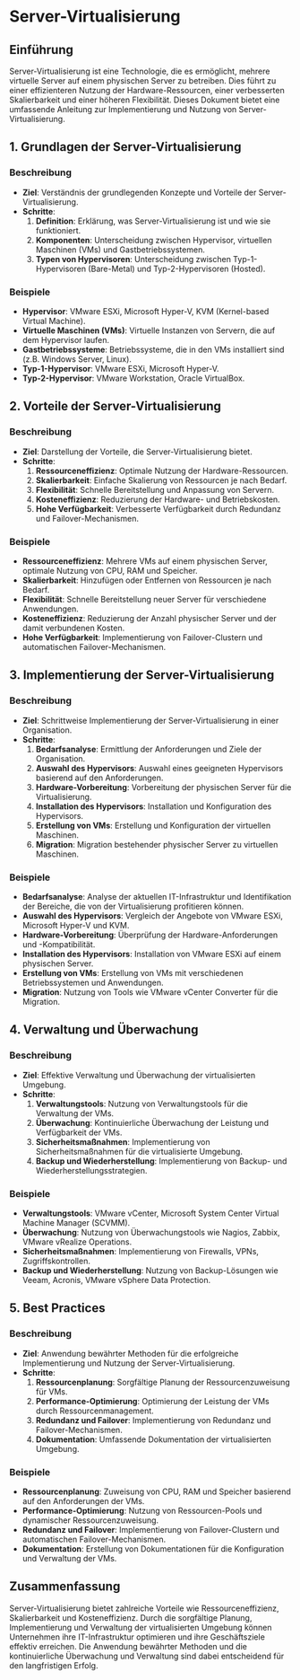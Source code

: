 # Server-Virtualisierung

## Einführung

Server-Virtualisierung ist eine Technologie, die es ermöglicht, mehrere virtuelle Server auf einem physischen Server zu betreiben. Dies führt zu einer effizienteren Nutzung der Hardware-Ressourcen, einer verbesserten Skalierbarkeit und einer höheren Flexibilität. Dieses Dokument bietet eine umfassende Anleitung zur Implementierung und Nutzung von Server-Virtualisierung.

## 1. Grundlagen der Server-Virtualisierung

### Beschreibung
- **Ziel**: Verständnis der grundlegenden Konzepte und Vorteile der Server-Virtualisierung.
- **Schritte**:
  1. **Definition**: Erklärung, was Server-Virtualisierung ist und wie sie funktioniert.
  2. **Komponenten**: Unterscheidung zwischen Hypervisor, virtuellen Maschinen (VMs) und Gastbetriebssystemen.
  3. **Typen von Hypervisoren**: Unterscheidung zwischen Typ-1-Hypervisoren (Bare-Metal) und Typ-2-Hypervisoren (Hosted).

### Beispiele
- **Hypervisor**: VMware ESXi, Microsoft Hyper-V, KVM (Kernel-based Virtual Machine).
- **Virtuelle Maschinen (VMs)**: Virtuelle Instanzen von Servern, die auf dem Hypervisor laufen.
- **Gastbetriebssysteme**: Betriebssysteme, die in den VMs installiert sind (z.B. Windows Server, Linux).
- **Typ-1-Hypervisor**: VMware ESXi, Microsoft Hyper-V.
- **Typ-2-Hypervisor**: VMware Workstation, Oracle VirtualBox.

## 2. Vorteile der Server-Virtualisierung

### Beschreibung
- **Ziel**: Darstellung der Vorteile, die Server-Virtualisierung bietet.
- **Schritte**:
  1. **Ressourceneffizienz**: Optimale Nutzung der Hardware-Ressourcen.
  2. **Skalierbarkeit**: Einfache Skalierung von Ressourcen je nach Bedarf.
  3. **Flexibilität**: Schnelle Bereitstellung und Anpassung von Servern.
  4. **Kosteneffizienz**: Reduzierung der Hardware- und Betriebskosten.
  5. **Hohe Verfügbarkeit**: Verbesserte Verfügbarkeit durch Redundanz und Failover-Mechanismen.

### Beispiele
- **Ressourceneffizienz**: Mehrere VMs auf einem physischen Server, optimale Nutzung von CPU, RAM und Speicher.
- **Skalierbarkeit**: Hinzufügen oder Entfernen von Ressourcen je nach Bedarf.
- **Flexibilität**: Schnelle Bereitstellung neuer Server für verschiedene Anwendungen.
- **Kosteneffizienz**: Reduzierung der Anzahl physischer Server und der damit verbundenen Kosten.
- **Hohe Verfügbarkeit**: Implementierung von Failover-Clustern und automatischen Failover-Mechanismen.

## 3. Implementierung der Server-Virtualisierung

### Beschreibung
- **Ziel**: Schrittweise Implementierung der Server-Virtualisierung in einer Organisation.
- **Schritte**:
  1. **Bedarfsanalyse**: Ermittlung der Anforderungen und Ziele der Organisation.
  2. **Auswahl des Hypervisors**: Auswahl eines geeigneten Hypervisors basierend auf den Anforderungen.
  3. **Hardware-Vorbereitung**: Vorbereitung der physischen Server für die Virtualisierung.
  4. **Installation des Hypervisors**: Installation und Konfiguration des Hypervisors.
  5. **Erstellung von VMs**: Erstellung und Konfiguration der virtuellen Maschinen.
  6. **Migration**: Migration bestehender physischer Server zu virtuellen Maschinen.

### Beispiele
- **Bedarfsanalyse**: Analyse der aktuellen IT-Infrastruktur und Identifikation der Bereiche, die von der Virtualisierung profitieren können.
- **Auswahl des Hypervisors**: Vergleich der Angebote von VMware ESXi, Microsoft Hyper-V und KVM.
- **Hardware-Vorbereitung**: Überprüfung der Hardware-Anforderungen und -Kompatibilität.
- **Installation des Hypervisors**: Installation von VMware ESXi auf einem physischen Server.
- **Erstellung von VMs**: Erstellung von VMs mit verschiedenen Betriebssystemen und Anwendungen.
- **Migration**: Nutzung von Tools wie VMware vCenter Converter für die Migration.

## 4. Verwaltung und Überwachung

### Beschreibung
- **Ziel**: Effektive Verwaltung und Überwachung der virtualisierten Umgebung.
- **Schritte**:
  1. **Verwaltungstools**: Nutzung von Verwaltungstools für die Verwaltung der VMs.
  2. **Überwachung**: Kontinuierliche Überwachung der Leistung und Verfügbarkeit der VMs.
  3. **Sicherheitsmaßnahmen**: Implementierung von Sicherheitsmaßnahmen für die virtualisierte Umgebung.
  4. **Backup und Wiederherstellung**: Implementierung von Backup- und Wiederherstellungsstrategien.

### Beispiele
- **Verwaltungstools**: VMware vCenter, Microsoft System Center Virtual Machine Manager (SCVMM).
- **Überwachung**: Nutzung von Überwachungstools wie Nagios, Zabbix, VMware vRealize Operations.
- **Sicherheitsmaßnahmen**: Implementierung von Firewalls, VPNs, Zugriffskontrollen.
- **Backup und Wiederherstellung**: Nutzung von Backup-Lösungen wie Veeam, Acronis, VMware vSphere Data Protection.

## 5. Best Practices

### Beschreibung
- **Ziel**: Anwendung bewährter Methoden für die erfolgreiche Implementierung und Nutzung der Server-Virtualisierung.
- **Schritte**:
  1. **Ressourcenplanung**: Sorgfältige Planung der Ressourcenzuweisung für VMs.
  2. **Performance-Optimierung**: Optimierung der Leistung der VMs durch Ressourcenmanagement.
  3. **Redundanz und Failover**: Implementierung von Redundanz und Failover-Mechanismen.
  4. **Dokumentation**: Umfassende Dokumentation der virtualisierten Umgebung.

### Beispiele
- **Ressourcenplanung**: Zuweisung von CPU, RAM und Speicher basierend auf den Anforderungen der VMs.
- **Performance-Optimierung**: Nutzung von Ressourcen-Pools und dynamischer Ressourcenzuweisung.
- **Redundanz und Failover**: Implementierung von Failover-Clustern und automatischen Failover-Mechanismen.
- **Dokumentation**: Erstellung von Dokumentationen für die Konfiguration und Verwaltung der VMs.

## Zusammenfassung

Server-Virtualisierung bietet zahlreiche Vorteile wie Ressourceneffizienz, Skalierbarkeit und Kosteneffizienz. Durch die sorgfältige Planung, Implementierung und Verwaltung der virtualisierten Umgebung können Unternehmen ihre IT-Infrastruktur optimieren und ihre Geschäftsziele effektiv erreichen. Die Anwendung bewährter Methoden und die kontinuierliche Überwachung und Verwaltung sind dabei entscheidend für den langfristigen Erfolg.